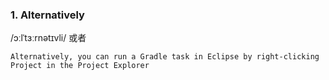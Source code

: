 ### 1. Alternatively
/ɔːlˈtɜːrnətɪvli/
或者
```
Alternatively, you can run a Gradle task in Eclipse by right-clicking Project in the Project Explorer
```

